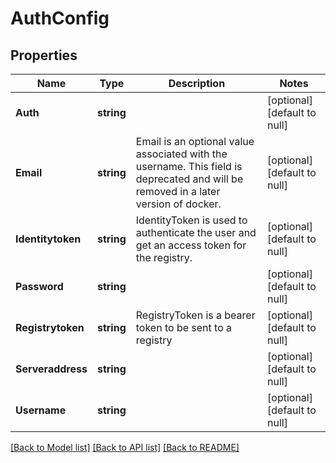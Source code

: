 # AuthConfig

## Properties
Name | Type | Description | Notes
------------ | ------------- | ------------- | -------------
**Auth** | **string** |  | [optional] [default to null]
**Email** | **string** | Email is an optional value associated with the username. This field is deprecated and will be removed in a later version of docker. | [optional] [default to null]
**Identitytoken** | **string** | IdentityToken is used to authenticate the user and get an access token for the registry. | [optional] [default to null]
**Password** | **string** |  | [optional] [default to null]
**Registrytoken** | **string** | RegistryToken is a bearer token to be sent to a registry | [optional] [default to null]
**Serveraddress** | **string** |  | [optional] [default to null]
**Username** | **string** |  | [optional] [default to null]

[[Back to Model list]](../README.md#documentation-for-models) [[Back to API list]](../README.md#documentation-for-api-endpoints) [[Back to README]](../README.md)

